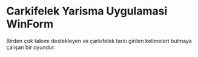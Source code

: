 # Carkifelek Yarisma Uygulamasi WinForm
 Birden çok takımı destekleyen ve çarkıfelek tarzı girilen kelimeleri bulmaya çalışan bir oyundur. 
